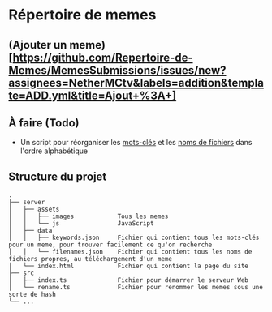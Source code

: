 # Répertoire de memes

## (Ajouter un meme)[https://github.com/Repertoire-de-Memes/MemesSubmissions/issues/new?assignees=NetherMCtv&labels=addition&template=ADD.yml&title=Ajout+%3A+]

## À faire (Todo)

* Un script pour réorganiser les [mots-clés](server/data/keywords.json) et les [noms de fichiers](server/data/filenames.json) dans l'ordre alphabétique

## Structure du projet

```
.
├── server
│   ├── assets 
│   │   ├── images            Tous les memes
│   │   └── js                JavaScript
│   ├── data              
│   │   ├── keywords.json     Fichier qui contient tous les mots-clés pour un meme, pour trouver facilement ce qu'on recherche
│   │   └── filenames.json    Fichier qui contient tous les noms de fichiers propres, au téléchargement d'un meme
│   └── index.html            Fichier qui contient la page du site    
├── src
│   ├── index.ts              Fichier pour démarrer le serveur Web
│   └── rename.ts             Fichier pour renommer les memes sous une sorte de hash
└── ...
```